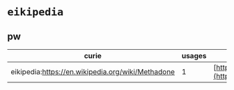 # `eikipedia`

## pw

| curie                                             |   usages | nodes                                                                                                         |
|---------------------------------------------------|----------|---------------------------------------------------------------------------------------------------------------|
| eikipedia:https://en.wikipedia.org/wiki/Methadone |        1 | [http://purl.obolibrary.org/obo/PW:0001939](https://bioregistry.io/http://purl.obolibrary.org/obo/PW:0001939) |
